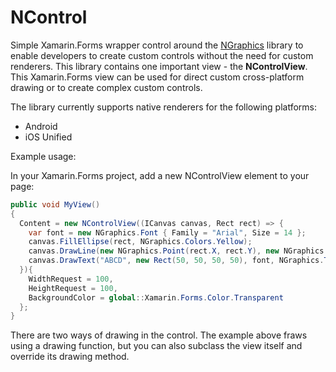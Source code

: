 # NControl
Simple Xamarin.Forms wrapper control around the [NGraphics](https://github.com/praeclarum/NGraphics) library to enable developers to create custom controls without the need for custom renderers. This library contains one important view - the **NControlView**. This Xamarin.Forms view can be used for direct custom cross-platform drawing or to create complex custom controls.

The library currently supports native renderers for the following platforms:

- Android
- iOS Unified

Example usage:

In your Xamarin.Forms project, add a new NControlView element to your page:

```csharp
public void MyView()
{
  Content = new NControlView((ICanvas canvas, Rect rect) => {
    var font = new NGraphics.Font { Family = "Arial", Size = 14 };
    canvas.FillEllipse(rect, NGraphics.Colors.Yellow);
    canvas.DrawLine(new NGraphics.Point(rect.X, rect.Y), new NGraphics.Point(rect.Width, rect.Height), NGraphics.Colors.Red);
    canvas.DrawText("ABCD", new Rect(50, 50, 50, 50), font, NGraphics.TextAlignment.Left, null, Brushes.Black);
  }){ 
    WidthRequest = 100, 
    HeightRequest = 100, 
    BackgroundColor = global::Xamarin.Forms.Color.Transparent
  };
}
```
There are two ways of drawing in the control. The example above fraws using a drawing function, but you can also subclass the view itself and override its drawing method.
